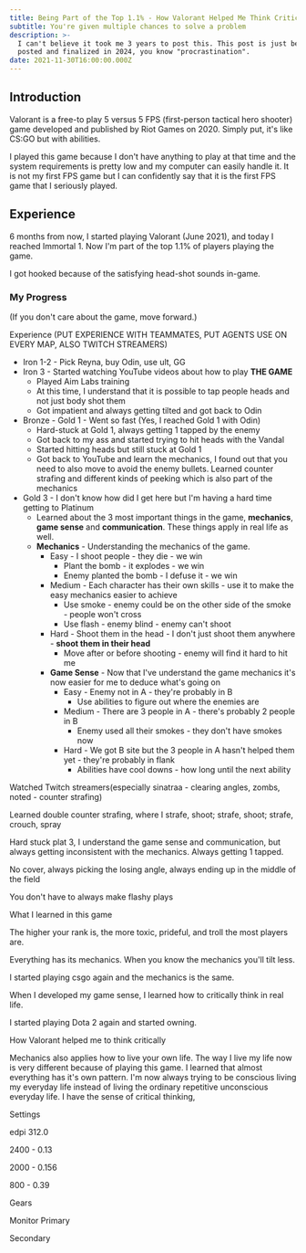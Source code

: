 ```yaml
---
title: Being Part of the Top 1.1% - How Valorant Helped Me Think Critically
subtitle: You're given multiple chances to solve a problem
description: >-
  I can't believe it took me 3 years to post this. This post is just being
  posted and finalized in 2024, you know "procrastination".
date: 2021-11-30T16:00:00.000Z
---
```


## Introduction

Valorant is a free-to play 5 versus 5 FPS (first-person tactical hero shooter) game developed and published by Riot Games on 2020. Simply put, it's like CS:GO but with abilities.

I played this game because I don't have anything to play at that time and the system requirements is pretty low and my computer can easily handle it. It is not my first FPS game but I can confidently say that it is the first FPS game that I seriously played.

## Experience

6 months from now, I started playing Valorant (June 2021), and today I reached Immortal 1. Now I'm part of the top 1.1% of players playing the game.

I got hooked because of the satisfying head-shot sounds in-game.

### My Progress

(If you don't care about the game, move forward.)

Experience (PUT EXPERIENCE WITH TEAMMATES, PUT AGENTS USE ON EVERY MAP, ALSO TWITCH STREAMERS)

* Iron 1-2 -  Pick Reyna, buy Odin, use ult, GG
* Iron 3 - Started watching YouTube videos about how to play **THE GAME**
  * Played Aim Labs training
  * At this time, I understand that it is possible to tap people heads and not just body shot them
  * Got impatient and always getting tilted and got back to Odin
* Bronze - Gold 1 - Went so fast (Yes, I reached Gold 1 with Odin)
  * Hard-stuck at Gold 1, always getting 1 tapped by the enemy
  * Got back to my ass and started trying to hit heads with the Vandal
  * Started hitting heads but still stuck at Gold 1
  * Got back to YouTube and learn the mechanics, I found out that you need to also move to avoid the enemy bullets. Learned counter strafing and different kinds of peeking which is also part of the mechanics
* Gold 3 - I don't know how did I get here but I'm having a hard time getting to Platinum
  * Learned about the 3 most important things in the game, **mechanics**, **game sense** and **communication**. These things apply in real life as well.
  * **Mechanics** - Understanding the mechanics of the game.
    * Easy - I shoot people - they die - we win
      * Plant the bomb - it explodes - we win
      * Enemy planted the bomb - I defuse it - we win
    * Medium - Each character has their own skills - use it to make the easy mechanics easier to achieve
      * Use smoke - enemy could be on the other side of the smoke - people won't cross
      * Use flash - enemy blind - enemy can't shoot
    * Hard - Shoot them in the head - I don't just shoot them anywhere - **shoot them in their head**
      * Move after or before shooting - enemy will find it hard to hit me
    * **Game Sense** - Now that I've understand the game mechanics it's now easier for me to deduce what's going on
      * Easy - Enemy not in A - they're probably in B
        * Use abilities to figure out where the enemies are
      * Medium - There are 3 people in A - there's probably 2 people in B
        * Enemy used all their smokes - they don't have smokes now
      * Hard - We got B site but the 3 people in A hasn't helped them yet - they're probably in flank
        * Abilities have cool downs - how long until the next ability

Watched Twitch streamers(especially sinatraa - clearing angles, zombs, noted - counter strafing)

Learned double counter strafing, where I strafe, shoot; strafe, shoot; strafe, crouch, spray

Hard stuck plat 3, I understand the game sense and communication, but always getting inconsistent with the mechanics. Always getting 1 tapped.

No cover, always picking the losing angle, always ending up in the middle of the field

You don't have to always make flashy plays

What I learned in this game

The higher your rank is, the more toxic, prideful, and troll the most players are.

Everything has its mechanics. When you know the mechanics you'll tilt less.

I started playing csgo again and the mechanics is the same.

When I developed my game sense, I learned how to critically think in real life.

I started playing Dota 2 again and started owning.

How Valorant helped me to think critically

Mechanics also applies how to live your own life. The way I live my life now is very different because of playing this game. I learned that almost everything has it's own pattern. I'm now always trying to be conscious living my everyday life instead of living the ordinary repetitive unconscious everyday life. I have the sense of critical thinking,

Settings

edpi 312.0

2400 - 0.13

2000 - 0.156

800 - 0.39

Gears

Monitor Primary

Secondary
